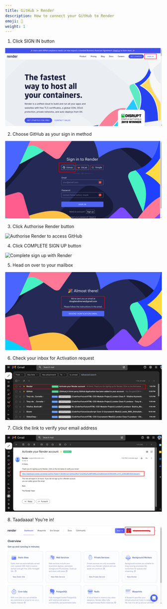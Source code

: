 ```yaml
---
title: GitHub > Render
description: How to connect your GitHub to Render
emoji: 🔌
weight: 1
---
```


1. Click SIGN IN button

![Render homepage](sign-in.png)

2. Choose GitHub as your sign in method

![Sign into Render using GitHub](sign-in-with-github.png)

3. Click Authorise Render button

![Authorise Render to access GitHub](authorise-render.png)

4. Click COMPLETE SIGN UP button

![Complete sign up with Render](complete-sign-up.png)

5. Head on over to your mailbox

![Verification email sent by Render](verification-email-sent.png)

6. Check your inbox for Activation request

![Verification email received in mailbox](verification-email-received.png)

7. Click the link to verify your email address

![Click the link in verification email](verification-email-link.png)

8. Taadaaaa! You’re in!

![Sign up complete, now on the Render dashboard](sign-up-complete.png)
